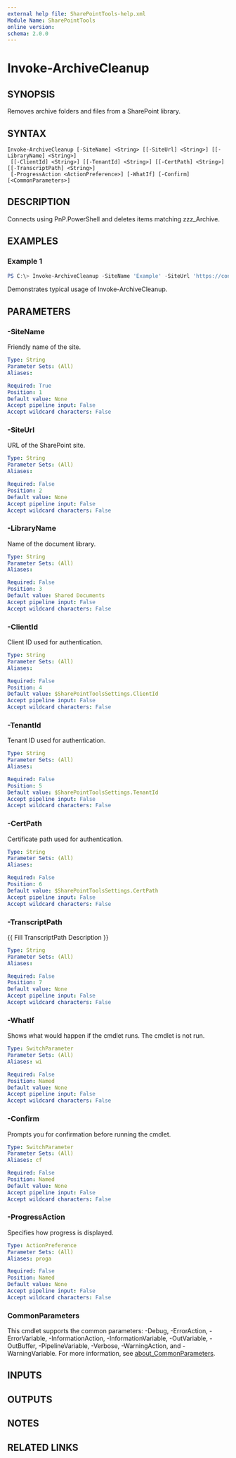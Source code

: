 ```yaml
---
external help file: SharePointTools-help.xml
Module Name: SharePointTools
online version:
schema: 2.0.0
---
```


# Invoke-ArchiveCleanup

## SYNOPSIS
Removes archive folders and files from a SharePoint library.

## SYNTAX

```
Invoke-ArchiveCleanup [-SiteName] <String> [[-SiteUrl] <String>] [[-LibraryName] <String>]
 [[-ClientId] <String>] [[-TenantId] <String>] [[-CertPath] <String>] [[-TranscriptPath] <String>]
 [-ProgressAction <ActionPreference>] [-WhatIf] [-Confirm] [<CommonParameters>]

```

## DESCRIPTION
Connects using PnP.PowerShell and deletes items matching zzz_Archive.

## EXAMPLES

### Example 1
```powershell
PS C:\> Invoke-ArchiveCleanup -SiteName 'Example' -SiteUrl 'https://contoso.sharepoint.com/sites/Example'
```

Demonstrates typical usage of Invoke-ArchiveCleanup.

## PARAMETERS

### -SiteName
Friendly name of the site.

```yaml
Type: String
Parameter Sets: (All)
Aliases:

Required: True
Position: 1
Default value: None
Accept pipeline input: False
Accept wildcard characters: False
```

### -SiteUrl
URL of the SharePoint site.

```yaml
Type: String
Parameter Sets: (All)
Aliases:

Required: False
Position: 2
Default value: None
Accept pipeline input: False
Accept wildcard characters: False
```

### -LibraryName
Name of the document library.

```yaml
Type: String
Parameter Sets: (All)
Aliases:

Required: False
Position: 3
Default value: Shared Documents
Accept pipeline input: False
Accept wildcard characters: False
```

### -ClientId
Client ID used for authentication.

```yaml
Type: String
Parameter Sets: (All)
Aliases:

Required: False
Position: 4
Default value: $SharePointToolsSettings.ClientId
Accept pipeline input: False
Accept wildcard characters: False
```

### -TenantId
Tenant ID used for authentication.

```yaml
Type: String
Parameter Sets: (All)
Aliases:

Required: False
Position: 5
Default value: $SharePointToolsSettings.TenantId
Accept pipeline input: False
Accept wildcard characters: False
```

### -CertPath
Certificate path used for authentication.

```yaml
Type: String
Parameter Sets: (All)
Aliases:

Required: False
Position: 6
Default value: $SharePointToolsSettings.CertPath
Accept pipeline input: False
Accept wildcard characters: False
```

### -TranscriptPath
{{ Fill TranscriptPath Description }}

```yaml
Type: String
Parameter Sets: (All)
Aliases:

Required: False
Position: 7
Default value: None
Accept pipeline input: False
Accept wildcard characters: False
```

### -WhatIf
Shows what would happen if the cmdlet runs. The cmdlet is not run.

```yaml
Type: SwitchParameter
Parameter Sets: (All)
Aliases: wi

Required: False
Position: Named
Default value: None
Accept pipeline input: False
Accept wildcard characters: False
```

### -Confirm
Prompts you for confirmation before running the cmdlet.

```yaml
Type: SwitchParameter
Parameter Sets: (All)
Aliases: cf

Required: False
Position: Named
Default value: None
Accept pipeline input: False
Accept wildcard characters: False
```


### -ProgressAction
Specifies how progress is displayed.

```yaml
Type: ActionPreference
Parameter Sets: (All)
Aliases: proga

Required: False
Position: Named
Default value: None
Accept pipeline input: False
Accept wildcard characters: False
```

### CommonParameters
This cmdlet supports the common parameters: -Debug, -ErrorAction, -ErrorVariable, -InformationAction, -InformationVariable, -OutVariable, -OutBuffer, -PipelineVariable, -Verbose, -WarningAction, and -WarningVariable. For more information, see [about_CommonParameters](http://go.microsoft.com/fwlink/?LinkID=113216).

## INPUTS

## OUTPUTS

## NOTES

## RELATED LINKS
